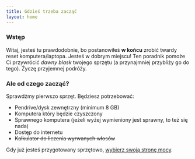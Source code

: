 ```yaml
---
title: Gdzieś trzeba zacząć
layout: home
---
```


### Wstęp

Witaj, jesteś tu prawdodobnie, bo postanowiłeś **w końcu** zrobić twardy reset komputera/laptopa. Jesteś w dobrym miejscu! Ten poradnik pomoże Ci przywrócić *dawny blask* twojego sprzętu (a przynajmniej przybliży go do tego). Życzę przyjemnej podróży.

### Ale od czego zacząć?

Sprawdźmy pierwszo sprzęt. Będziesz potrzebować:

- Pendrive/dysk zewnętrzny (minimum 8 GB)
- Komputera który będzie czyszczony
- Sprawnego komputera (jeżeli wyżej wymieniony jest sprawny, to też się nada)
- Dostęp do internetu
- ~~Kalkulator do liczenia wyrwanych włosów~~

Gdy już jesteś przygotowany sprzętowo, [wybierz swoją stronę mocy](software/index.md).
